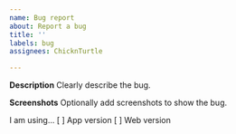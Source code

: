 ```yaml
---
name: Bug report
about: Report a bug
title: ''
labels: bug
assignees: ChicknTurtle

---
```


**Description**
Clearly describe the bug.

**Screenshots**
Optionally add screenshots to show the bug.

I am using...
[ ] App version
[ ] Web version

